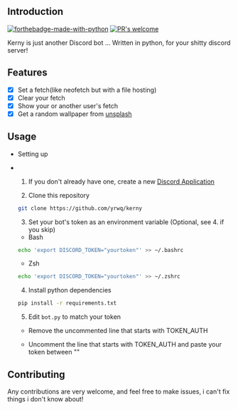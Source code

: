 ## Introduction

[![forthebadge-made-with-python](https://ForTheBadge.com/images/badges/made-with-python.svg)](https://www.python.org/)
[![PR's welcome](https://img.shields.io/badge/PRs-welcome-purple.svg?style=for-the-badge)](https://makepullrequest.com)

Kerny is just another Discord bot ... Written in python, for your shitty discord server!

## Features

- [x] Set a fetch(like neofetch but with a file hosting)
- [x] Clear your fetch
- [x] Show your or another user's fetch
- [x] Get a random wallpaper from [unsplash](https://unsplash.com)

## Usage

- Setting up
-
    1. If you don't already have one, create a new [Discord Application](https://discord.com/developers/applications)

    2. Clone this repository

    ```bash
    git clone https://github.com/yrwq/kerny
    ```

    3. Set your bot's token as an environment variable (Optional, see 4. if you skip)

    - Bash
    ```bash
    echo 'export DISCORD_TOKEN="yourtoken"' >> ~/.bashrc
    ```

    - Zsh
    ```zsh
    echo 'export DISCORD_TOKEN="yourtoken"' >> ~/.zshrc
    ```

    4. Install python dependencies

    ```bash
    pip install -r requirements.txt
    ```

    5. Edit `bot.py` to match your token

    - Remove the uncommented line that starts with TOKEN_AUTH

    - Uncomment the line that starts with TOKEN_AUTH and paste your token between ""

## Contributing

Any contributions are very welcome, and feel free to make issues, i can't fix things i don't know about!
